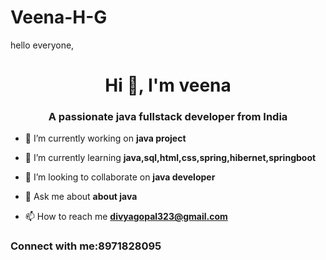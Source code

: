 # Veena-H-G
hello everyone,
<h1 align="center">Hi 👋, I'm veena</h1>
<h3 align="center">A passionate java fullstack developer from India</h3>

- 🔭 I’m currently working on **java project**

- 🌱 I’m currently learning **java,sql,html,css,spring,hibernet,springboot**

- 👯 I’m looking to collaborate on **java developer**

- 💬 Ask me about **about java**

- 📫 How to reach me **divyagopal323@gmail.com**

<h3 align="left">Connect with me:8971828095</h3>
<p align="left">
</p>

